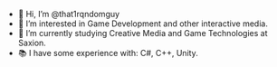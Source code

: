 - 👋 Hi, I’m @that1rqndomguy
- 👀 I’m interested in Game Development and other interactive media.
- 🌱 I’m currently studying Creative Media and Game Technologies at Saxion.
- 📚 I have some experience with: C#, C++, Unity.

<!-- 📫 How to reach me ...

<!---
that1rqndomguy/that1rqndomguy is a ✨ special ✨ repository because its `README.md` (this file) appears on your GitHub profile.
You can click the Preview link to take a look at your changes.
--->
